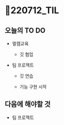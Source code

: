 # 📝220712_TIL

## 오늘의 TO DO

- 멀캠교육

  - 깃 협업

- 팀 프로젝트

  - 깃 연습

  - 기능 구현 시작

    


## 다음에 해야할 것

- 팀 프로젝트


